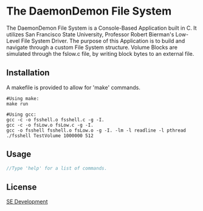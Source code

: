 # The DaemonDemon File System

The DaemonDemon File System is a Console-Based Application built in C. It utilizes San Francisco State University, Professor Robert Bierman's Low-Level File System Driver. The purpose of this Application is to build and navigate through a custom File System structure. Volume Blocks are simulated through the fslow.c file, by writing block bytes to an external file. 

## Installation

A makefile is provided to allow for 'make' commands.

```
#Using make:
make run

#Using gcc:
gcc -c -o fsshell.o fsshell.c -g -I.
gcc -c -o fsLow.o fsLow.c -g -I.
gcc -o fsshell fsshell.o fsLow.o -g -I. -lm -l readline -l pthread
./fsshell TestVolume 1000000 512
```

## Usage

```C
//Type 'help' for a list of commands.
```

## License
[SE Development](https://github.com/scellis13/)

